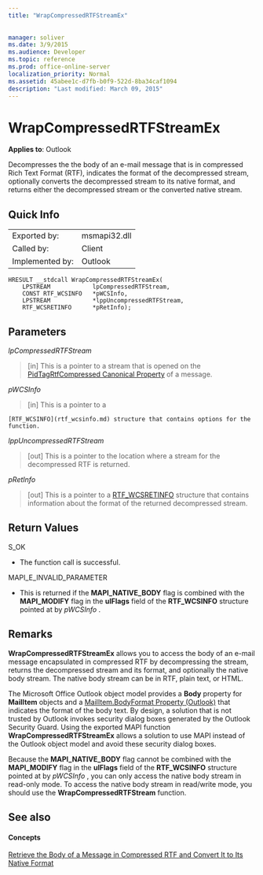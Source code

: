 ```yaml
---
title: "WrapCompressedRTFStreamEx"
 
 
manager: soliver
ms.date: 3/9/2015
ms.audience: Developer
ms.topic: reference
ms.prod: office-online-server
localization_priority: Normal
ms.assetid: 45abee1c-d7fb-b0f9-522d-8ba34caf1094
description: "Last modified: March 09, 2015"
---
```


# WrapCompressedRTFStreamEx

  
  
**Applies to**: Outlook 
  
Decompresses the the body of an e-mail message that is in compressed Rich Text Format (RTF), indicates the format of the decompressed stream, optionally converts the decompressed stream to its native format, and returns either the decompressed stream or the converted native stream.
  
## Quick Info

|||
|:-----|:-----|
|Exported by:  <br/> |msmapi32.dll  <br/> |
|Called by:  <br/> |Client  <br/> |
|Implemented by:  <br/> |Outlook  <br/> |
   
```
HRESULT __stdcall WrapCompressedRTFStreamEx( 
    LPSTREAM            lpCompressedRTFStream, 
    CONST RTF_WCSINFO   *pWCSInfo, 
    LPSTREAM            *lppUncompressedRTFStream, 
    RTF_WCSRETINFO      *pRetInfo); 

```

## Parameters

 _lpCompressedRTFStream_
  
> [in] This is a pointer to a stream that is opened on the [PidTagRtfCompressed Canonical Property](pidtagrtfcompressed-canonical-property.md) of a message. 
    
 _pWCSInfo_
  
> [in] This is a pointer to a 
    
    [RTF_WCSINFO](rtf_wcsinfo.md) structure that contains options for the function. 
    
 _lppUncompressedRTFStream_
  
> [out] This is a pointer to the location where a stream for the decompressed RTF is returned. 
    
 _pRetInfo_
  
> [out] This is a pointer to a [RTF_WCSRETINFO](rtf_wcsretinfo.md) structure that contains information about the format of the returned decompressed stream. 
    
## Return Values

S_OK 
  
- The function call is successful.
    
MAPI_E_INVALID_PARAMETER 
  
- This is returned if the **MAPI_NATIVE_BODY** flag is combined with the **MAPI_MODIFY** flag in the **ulFlags** field of the **RTF_WCSINFO** structure pointed at by  *pWCSInfo*  . 
    
## Remarks

 **WrapCompressedRTFStreamEx** allows you to access the body of an e-mail message encapsulated in compressed RTF by decompressing the stream, returns the decompressed stream and its format, and optionally the native body stream. The native body stream can be in RTF, plain text, or HTML. 
  
The Microsoft Office Outlook object model provides a **Body** property for **MailItem** objects and a [MailItem.BodyFormat Property (Outlook)](http://msdn.microsoft.com/library/f635a0bc-20b7-206c-f558-a4ca2519670f%28Office.15%29.aspx) that indicates the format of the body text. By design, a solution that is not trusted by Outlook invokes security dialog boxes generated by the Outlook Security Guard. Using the exported MAPI function **WrapCompressedRTFStreamEx** allows a solution to use MAPI instead of the Outlook object model and avoid these security dialog boxes. 
  
Because the **MAPI_NATIVE_BODY** flag cannot be combined with the **MAPI_MODIFY** flag in the **ulFlags** field of the **RTF_WCSINFO** structure pointed at by  *pWCSInfo*  , you can only access the native body stream in read-only mode. To access the native body stream in read/write mode, you should use the **WrapCompressedRTFStream** function. 
  
## See also

#### Concepts

[Retrieve the Body of a Message in Compressed RTF and Convert It to Its Native Format](how-to-retrieve-the-body-of-a-message-in-compressed-rtf-and-convert.md)

